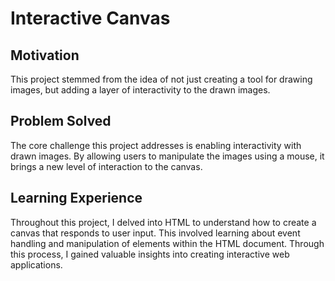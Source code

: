 # Interactive Canvas

## Motivation
This project stemmed from the idea of not just creating a tool for drawing images, but adding a layer of interactivity to the drawn images. 

## Problem Solved
The core challenge this project addresses is enabling interactivity with drawn images. By allowing users to manipulate the images using a mouse, it brings a new level of interaction to the canvas.

## Learning Experience
Throughout this project, I delved into HTML to understand how to create a canvas that responds to user input. This involved learning about event handling and manipulation of elements within the HTML document. Through this process, I gained valuable insights into creating interactive web applications.

